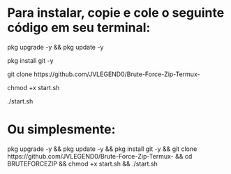 <h1>Para instalar, copie e cole o seguinte código em seu terminal:</h1>
<p>pkg upgrade -y && pkg update -y</p>
<p>pkg install git -y</p>
<p>git clone https://github.com/JVLEGEND0/Brute-Force-Zip-Termux-</p>
<p>chmod +x start.sh</p>
<p>./start.sh</p>

<h1>Ou simplesmente:</h1>
<p>pkg upgrade -y && pkg update -y && pkg install git -y && git clone https://github.com/JVLEGEND0/Brute-Force-Zip-Termux- && cd BRUTEFORCEZIP && chmod +x start.sh && ./start.sh</p>
